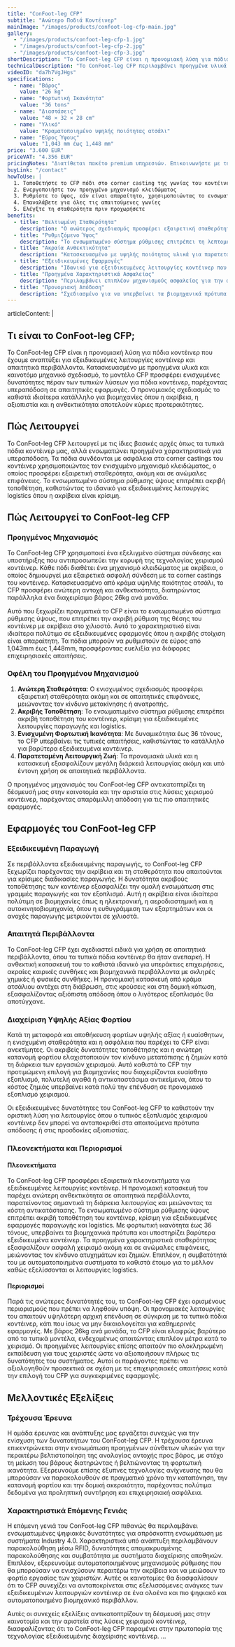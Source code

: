```yaml
---
title: "ConFoot-leg CFP"
subtitle: "Ανώτερο Ποδιά Κοντέινερ"
mainImage: "/images/products/confoot-leg-cfp-main.jpg"
gallery:
  - "/images/products/confoot-leg-cfp-1.jpg"
  - "/images/products/confoot-leg-cfp-2.jpg"
  - "/images/products/confoot-leg-cfp-3.jpg"
shortDescription: "Το ConFoot-leg CFP είναι η προνομιακή λύση για πόδια κοντέινερ μας, με ενισχυμένες δυνατότητες για εξειδικευμένες εφαρμογές κοντέινερ."
technicalDescription: "Το ConFoot-leg CFP περιλαμβάνει προηγμένα υλικά και χαρακτηριστικά σχεδίασης για υπεραπόδοση σε απαιτητικά περιβάλλοντα και εξειδικευμένες εφαρμογές."
videoID: "da7h7VgJHgs"
specifications:
  - name: "Βάρος"
    value: "26 kg"
  - name: "Φορτωτική Ικανότητα"
    value: "36 tons"
  - name: "Διαστάσεις"
    value: "48 × 32 × 28 cm"
  - name: "Υλικό"
    value: "Κραματοποιημένο υψηλής ποιότητας ατσάλι"
  - name: "Εύρος Ύψους"
    value: "1,043 mm έως 1,448 mm"
price: "3.600 EUR"
priceVAT: "4.356 EUR"
pricingNotes: "Διατίθεται πακέτο premium υπηρεσιών. Επικοινωνήστε με την ομάδα πωλήσεών μας για λεπτομέρειες."
buyLink: "/contact"
howToUse: |
  1. Τοποθετήστε το CFP πόδι στο corner casting της γωνίας του κοντέινερ
  2. Ενεργοποιήστε τον προηγμένο μηχανισμό κλειδώματος
  3. Ρυθμίστε το ύψος, εάν είναι απαραίτητο, χρησιμοποιώντας το ενσωματωμένο σύστημα ρύθμισης
  4. Επαναλάβετε για όλες τις απαιτούμενες γωνίες
  5. Ελέγξτε τη σταθερότητα πριν προχωρήσετε
benefits:
  - title: "Βελτιωμένη Σταθερότητα"
    description: "Ο ανώτερος σχεδιασμός προσφέρει εξαιρετική σταθερότητα, ακόμη και σε ανώμαλες επιφάνειες"
  - title: "Ρυθμιζόμενο Ύψος"
    description: "Το ενσωματωμένο σύστημα ρύθμισης επιτρέπει τη λεπτομερή ρύθμιση του ύψους του κοντέινερ"
  - title: "Ακραία Ανθεκτικότητα"
    description: "Κατασκευασμένο με υψηλής ποιότητας υλικά για παρατεταμένη διάρκεια ζωής σε απαιτητικά περιβάλλοντα"
  - title: "Εξειδικευμένες Εφαρμογές"
    description: "Ιδανικό για εξειδικευμένες λειτουργίες κοντέινερ που απαιτούν ακριβή τοποθέτηση"
  - title: "Προηγμένα Χαρακτηριστικά Ασφαλείας"
    description: "Περιλαμβάνει επιπλέον μηχανισμούς ασφαλείας για την αποτροπή ολίσθησης και την εξασφάλιση ασφαλούς χειρισμού του κοντέινερ"
  - title: "Προνομιακή Απόδοση"
    description: "Σχεδιασμένο για να υπερβαίνει τα βιομηχανικά πρότυπα για φορτωτική ικανότητα και αξιοπιστία λειτουργίας"
---
```

articleContent: |
  ## Τι είναι το ConFoot-leg CFP;

  Το ConFoot-leg CFP είναι η προνομιακή λύση για πόδια κοντέινερ που έχουμε αναπτύξει για εξειδικευμένες λειτουργίες κοντέινερ και απαιτητικά περιβάλλοντα. Κατασκευασμένο με προηγμένα υλικά και καινοτόμο μηχανικό σχεδιασμό, το μοντέλο CFP προσφέρει ενισχυμένες δυνατότητες πέραν των τυπικών λύσεων για πόδια κοντέινερ, παρέχοντας υπεραπόδοση σε απαιτητικές εφαρμογές. Ο προνομιακός σχεδιασμός το καθιστά ιδιαίτερα κατάλληλο για βιομηχανίες όπου η ακρίβεια, η αξιοπιστία και η ανθεκτικότητα αποτελούν κύριες προτεραιότητες.

  ## Πώς Λειτουργεί

  Το ConFoot-leg CFP λειτουργεί με τις ίδιες βασικές αρχές όπως τα τυπικά πόδια κοντέινερ μας, αλλά ενσωματώνει προηγμένα χαρακτηριστικά για υπεραπόδοση. Τα πόδια συνδέονται με ασφάλεια στα corner castings του κοντέινερ χρησιμοποιώντας τον ενισχυμένο μηχανισμό κλειδώματος, ο οποίος προσφέρει εξαιρετική σταθερότητα, ακόμη και σε ανώμαλες επιφάνειες. Το ενσωματωμένο σύστημα ρύθμισης ύψους επιτρέπει ακριβή τοποθέτηση, καθιστώντας το ιδανικό για εξειδικευμένες λειτουργίες logistics όπου η ακρίβεια είναι κρίσιμη.

  ## Πώς Λειτουργεί το ConFoot-leg CFP

  ### Προηγμένος Μηχανισμός

  Το ConFoot-leg CFP χρησιμοποιεί ένα εξελιγμένο σύστημα σύνδεσης και υποστήριξης που αντιπροσωπεύει την κορυφή της τεχνολογίας χειρισμού κοντέινερ. Κάθε πόδι διαθέτει ένα μηχανισμό κλειδώματος με ακρίβεια, ο οποίος δημιουργεί μια εξαιρετικά ασφαλή σύνδεση με τα corner castings του κοντέινερ. Κατασκευασμένο από κράμα υψηλής ποιότητας ατσάλι, το CFP προσφέρει ανώτερη αντοχή και ανθεκτικότητα, διατηρώντας παράλληλα ένα διαχειρίσιμο βάρος 26kg ανά μονάδα.

  Αυτό που ξεχωρίζει πραγματικά το CFP είναι το ενσωματωμένο σύστημα ρύθμισης ύψους, που επιτρέπει την ακριβή ρύθμιση της θέσης του κοντέινερ με ακρίβεια στο χιλιοστό. Αυτό το χαρακτηριστικό είναι ιδιαίτερα πολύτιμο σε εξειδικευμένες εφαρμογές όπου η ακριβής στοίχιση είναι απαραίτητη. Τα πόδια μπορούν να ρυθμιστούν σε εύρος από 1,043mm έως 1,448mm, προσφέροντας ευελιξία για διάφορες επιχειρησιακές απαιτήσεις.

  ### Οφέλη του Προηγμένου Μηχανισμού

  1. **Ανώτερη Σταθερότητα**: Ο ενισχυμένος σχεδιασμός προσφέρει εξαιρετική σταθερότητα ακόμη και σε απαιτητικές επιφάνειες, μειώνοντας τον κίνδυνο μετακίνησης ή ανατροπής.
  2. **Ακριβής Τοποθέτηση**: Το ενσωματωμένο σύστημα ρύθμισης επιτρέπει ακριβή τοποθέτηση του κοντέινερ, κρίσιμη για εξειδικευμένες λειτουργίες παραγωγής και logistics.
  3. **Ενισχυμένη Φορτωτική Ικανότητα**: Με δυναμικότητα έως 36 τόνους, το CFP υπερβαίνει τις τυπικές απαιτήσεις, καθιστώντας το κατάλληλο για βαρύτερα εξειδικευμένα κοντέινερ.
  4. **Παρατεταμένη Λειτουργική Ζωή**: Τα προνομιακά υλικά και η κατασκευή εξασφαλίζουν μεγάλη διάρκειά λειτουργίας ακόμη και υπό έντονη χρήση σε απαιτητικά περιβάλλοντα.

  Ο προηγμένος μηχανισμός του ConFoot-leg CFP αντικατοπτρίζει τη δέσμευσή μας στην καινοτομία και την αριστεία στις λύσεις χειρισμού κοντέινερ, παρέχοντας απαράμιλλη απόδοση για τις πιο απαιτητικές εφαρμογές.

  ## Εφαρμογές του ConFoot-leg CFP

  ### Εξειδικευμένη Παραγωγή
  Σε περιβάλλοντα εξειδικευμένης παραγωγής, το ConFoot-leg CFP ξεχωρίζει παρέχοντας την ακρίβεια και τη σταθερότητα που απαιτούνται για κρίσιμες διαδικασίες παραγωγής. Η δυνατότητα ακριβούς τοποθέτησης των κοντέινερ εξασφαλίζει την ομαλή ενσωμάτωση στις γραμμές παραγωγής και τον εξοπλισμό. Αυτή η ακρίβεια είναι ιδιαίτερα πολύτιμη σε βιομηχανίες όπως η ηλεκτρονική, η αεροδιαστημική και η αυτοκινητοβιομηχανία, όπου η ευθυγράμμιση των εξαρτημάτων και οι ανοχές παραγωγής μετριούνται σε χιλιοστά.

  ### Απαιτητά Περιβάλλοντα
  Το ConFoot-leg CFP έχει σχεδιαστεί ειδικά για χρήση σε απαιτητικά περιβάλλοντα, όπου τα τυπικά πόδια κοντέινερ θα ήταν ανεπαρκή. Η ανθεκτική κατασκευή του το καθιστά ιδανικό για υπεράκτιες επιχειρήσεις, ακραίες καιρικές συνθήκες και βιομηχανικά περιβάλλοντα με σκληρές χημικές ή φυσικές συνθήκες. Η προνομιακή κατασκευή από κράμα ατσάλιου αντέχει στη διάβρωση, στις κρούσεις και στη δομική κόπωση, εξασφαλίζοντας αξιόπιστη απόδοση όπου ο λιγότερος εξοπλισμός θα αποτύγχανε.

  ### Διαχείριση Υψηλής Αξίας Φορτίου
  Κατά τη μεταφορά και αποθήκευση φορτίων υψηλής αξίας ή ευαίσθητων, η ενισχυμένη σταθερότητα και η ασφάλεια που παρέχει το CFP είναι ανεκτίμητες. Οι ακριβείς δυνατότητες τοποθέτησης και η ανώτερη κατανομή φορτίου ελαχιστοποιούν τον κίνδυνο μετατόπισης ή ζημιών κατά τη διάρκεια των εργασιών χειρισμού. Αυτό καθιστά το CFP την προτιμώμενη επιλογή για βιομηχανίες που διαχειρίζονται ευαίσθητο εξοπλισμό, πολυτελή αγαθά ή αντικαταστάσιμα αντικείμενα, όπου το κόστος ζημιάς υπερβαίνει κατά πολύ την επένδυση σε προνομιακό εξοπλισμό χειρισμού.

  Οι εξειδικευμένες δυνατότητες του ConFoot-leg CFP το καθιστούν την οριστική λύση για λειτουργίες όπου ο τυπικός εξοπλισμός χειρισμού κοντέινερ δεν μπορεί να ανταποκριθεί στα απαιτούμενα πρότυπα απόδοσης ή στις προσδοκίες αξιοπιστίας.

  ### Πλεονεκτήματα και Περιορισμοί

  #### Πλεονεκτήματα

  Το ConFoot-leg CFP προσφέρει εξαιρετικά πλεονεκτήματα για εξειδικευμένες λειτουργίες κοντέινερ. Η προνομιακή κατασκευή του παρέχει ανώτερη ανθεκτικότητα σε απαιτητικά περιβάλλοντα, παρατείνοντας σημαντικά τη διάρκεια λειτουργίας και μειώνοντας τα κόστη αντικατάστασης. Το ενσωματωμένο σύστημα ρύθμισης ύψους επιτρέπει ακριβή τοποθέτηση του κοντέινερ, κρίσιμη για εξειδικευμένες εφαρμογές παραγωγής και logistics. Με φορτωτική ικανότητα έως 36 τόνους, υπερβαίνει τα βιομηχανικά πρότυπα και υποστηρίζει βαρύτερα εξειδικευμένα κοντέινερ. Τα προηγμένα χαρακτηριστικά σταθερότητας εξασφαλίζουν ασφαλή χειρισμό ακόμη και σε ανώμαλες επιφάνειες, μειώνοντας τον κίνδυνο ατυχημάτων και ζημιών. Επιπλέον, η συμβατότητά του με αυτοματοποιημένα συστήματα το καθιστά έτοιμο για το μέλλον καθώς εξελίσσονται οι λειτουργίες logistics.

  #### Περιορισμοί

  Παρά τις ανώτερες δυνατότητές του, το ConFoot-leg CFP έχει ορισμένους περιορισμούς που πρέπει να ληφθούν υπόψη. Οι προνομιακές λειτουργίες του απαιτούν υψηλότερη αρχική επένδυση σε σύγκριση με τα τυπικά πόδια κοντέινερ, κάτι που ίσως να μην δικαιολογείται για καθημερινές εφαρμογές. Με βάρος 26kg ανά μονάδα, το CFP είναι ελαφρώς βαρύτερο από τα τυπικά μοντέλα, ενδεχομένως απαιτώντας επιπλέον μέτρα κατά το χειρισμό. Οι προηγμένες λειτουργίες επίσης απαιτούν πιο ολοκληρωμένη εκπαίδευση για τους χειριστές ώστε να αξιοποιήσουν πλήρως τις δυνατότητες του συστήματος. Αυτοί οι παράγοντες πρέπει να αξιολογηθούν προσεκτικά σε σχέση με τις επιχειρησιακές απαιτήσεις κατά την επιλογή του CFP για συγκεκριμένες εφαρμογές.

  ## Μελλοντικές Εξελίξεις

  ### Τρέχουσα Έρευνα
  Η ομάδα έρευνας και ανάπτυξης μας εργάζεται συνεχώς για την ενίσχυση των δυνατοτήτων του ConFoot-leg CFP. Η τρέχουσα έρευνα επικεντρώνεται στην ενσωμάτωση προηγμένων σύνθετων υλικών για την περαιτέρω βελτιστοποίηση της αναλογίας αντοχής προς βάρος, με στόχο τη μείωση του βάρους διατηρώντας ή βελτιώνοντας τη φορτωτική ικανότητα. Εξερευνούμε επίσης έξυπνες τεχνολογίες ανίχνευσης που θα μπορούσαν να παρακολουθούν σε πραγματικό χρόνο την καταπόνηση, την κατανομή φορτίου και την δομική ακεραιότητα, παρέχοντας πολύτιμα δεδομένα για προληπτική συντήρηση και επιχειρησιακή ασφάλεια.

  ### Χαρακτηριστικά Επόμενης Γενιάς
  Η επόμενη γενιά του ConFoot-leg CFP πιθανώς θα περιλαμβάνει ενσωματωμένες ψηφιακές δυνατότητες για απρόσκοπτη ενσωμάτωση με συστήματα Industry 4.0. Χαρακτηριστικά υπό ανάπτυξη περιλαμβάνουν παρακολούθηση μέσω RFID, δυνατότητες απομακρυσμένης παρακολούθησης και συμβατότητα με συστήματα διαχείρισης αποθηκών. Επιπλέον, εξερευνούμε αυτοματοποιημένους μηχανισμούς ρύθμισης που θα μπορούσαν να ενισχύσουν περαιτέρω την ακρίβεια και να μειώσουν το φορτίο εργασίας των χειριστών. Αυτές οι καινοτομίες θα διασφαλίσουν ότι το CFP συνεχίζει να ανταποκρίνεται στις εξελισσόμενες ανάγκες των εξειδικευμένων λειτουργιών κοντέινερ σε ένα ολοένα και πιο ψηφιακό και αυτοματοποιημένο βιομηχανικό περιβάλλον.

  Αυτές οι συνεχείς εξελίξεις αντικατοπτρίζουν τη δέσμευσή μας στην καινοτομία και την αριστεία στις λύσεις χειρισμού κοντέινερ, διασφαλίζοντας ότι το ConFoot-leg CFP παραμένει στην πρωτοπορία της τεχνολογίας εξειδικευμένης διαχείρισης κοντέινερ.
...